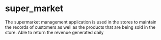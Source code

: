 # super_market
The supermarket management application is used in the stores to maintain the records of customers as well as the products that are being sold in the store.  Able to return the revenue generated daily
